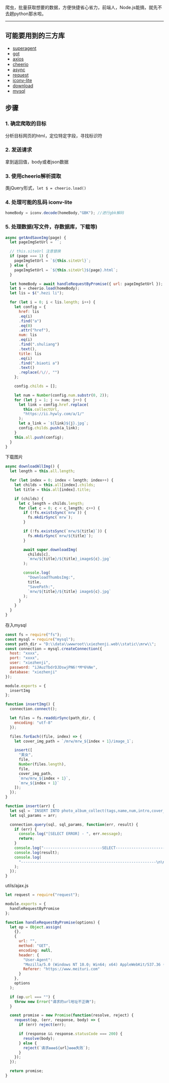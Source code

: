爬虫，批量获取想要的数据，方便快捷省心省力，前端人，Node.js能搞，就先不去趟python那水啦。

---

## 可能要用到的三方库

- [superagent](https://www.npmjs.com/package/superagent)
- [got](https://www.npmjs.com/package/got)
- [axios]()
- [cheerio](https://www.npmjs.com/package/cheerio)
- [async](https://www.npmjs.com/package/async)
- [request](https://www.npmjs.com/package/request)
- [iconv-lite](https://www.npmjs.com/package/iconv-lite)
- [download](https://www.npmjs.com/package/download)
- [mysql](https://www.npmjs.com/package/mysql)



## 步骤

### 1. 确定爬取的目标

分析目标网页的html，定位特定字段，寻找标识符



### 2. 发送请求

拿到返回值，body或者json数据



### 3. 使用cheerio解析提取

类jQuery形式，`let $ = cheerio.load()`



### 4. 处理可能的乱码 iconv-lite

```javascript
homeBody = iconv.decode(homeBody,"GBK"); //进行gbk解码
```



### 5. 处理数据(写文件，存数据库，下载等)

```javascript
async getAndSaveImg(page) {
  let pageImgSetUrl = ``;

  // this.siteUrl 注意替换
  if (page === 1) {
    pageImgSetUrl = `${this.siteUrl}`;
  } else {
    pageImgSetUrl = `${this.siteUrl}${page}.html`;
  }

  let homeBody = await handleRequestByPromise({ url: pageImgSetUrl });
  let $ = cheerio.load(homeBody);
  let lis = $(".hezi li");

  for (let i = 0; i < lis.length; i++) {
    let config = {
      href: lis
      .eq(i)
      .find("a")
      .eq(0)
      .attr("href"),
      num: lis
      .eq(i)
      .find(".shuliang")
      .text(),
      title: lis
      .eq(i)
      .find(".biaoti a")
      .text()
      .replace(/\//, "")
    };

    config.childs = [];

    let num = Number(config.num.substr(0, 2));
    for (let j = 1; j <= num; j++) {
      let link = config.href.replace(
        this.collectUrl,
        "https://ii.hywly.com/a/1/"
      );
      let a_link = `${link}${j}.jpg`;
      config.childs.push(a_link);
    }
    this.all.push(config);
  }
}
```

下载图片

```javascript
async downloadAllImg() {
  let length = this.all.length;

  for (let index = 0; index < length; index++) {
    let childs = this.all[index].childs;
    let title = this.all[index].title;

    if (childs) {
      let c_length = childs.length;
      for (let c = 0; c < c_length; c++) {
        if (!fs.existsSync(`mrw`)) {
          fs.mkdirSync(`mrw`);
        }

        if (!fs.existsSync(`mrw/${title}`)) {
          fs.mkdirSync(`mrw/${title}`);
        }

        await super.downloadImg(
          childs[c],
          `mrw/${title}/${title}_image${c}.jpg`
        );

        console.log(
          "DownloadThumbsImg:",
          title,
          "SavePath:",
          `mrw/${title}/${title} image${c}.jpg`
        );
      }
    }
  }
}
```

存入mysql

```javascript
const fs = require("fs");
const mysql = require("mysql");
const path_dir = "D:\\data\\wwwroot\\xiezhenji.web\\static\\mrw\\";
const connection = mysql.createConnection({
  host: "xxxx",
  port: "xxxx",
  user: "xiezhenji",
  password: "iJAuzTbdrDJDswjPN6!*M*6%Ne",
  database: "xiezhenji"
});

module.exports = {
  insertImg
};

function insertImg() {
  connection.connect();

  let files = fs.readdirSync(path_dir, {
    encoding: "utf-8"
  });

  files.forEach((file, index) => {
    let cover_img_path = `/mrw/mrw_${index + 1}/image_1`;

    insert([
      "美女",
      file,
      Number(files.length),
      file,
      cover_img_path,
      `mrw/mrw_${index + 1}`,
      `mrw_${index + 1}`
    ]);
  });
}

function insert(arr) {
  let sql = `INSERT INTO photo_album_collect(tags,name,num,intro,cover_img,dir,new_name) VALUES(?,?,?,?,?,?,?)`;
  let sql_params = arr;

  connection.query(sql, sql_params, function(err, result) {
    if (err) {
      console.log("[SELECT ERROR] - ", err.message);
      return;
    }
    console.log("--------------------------SELECT----------------------------");
    console.log(result);
    console.log(
      "------------------------------------------------------------\n\n"
    );
  });
}
```

utils/ajax.js

```javascript
let request = require("request");

module.exports = {
  handleRequestByPromise
};

function handleRequestByPromise(options) {
  let op = Object.assign(
    {},
    {
      url: "",
      method: "GET",
      encoding: null,
      header: {
        "User-Agent":
        "Mozilla/5.0 (Windows NT 10.0; Win64; x64) AppleWebKit/537.36 (KHTML, like Gecko) Chrome/71.0.3578.98 Safari/537.36",
        Referer: "https://www.meituri.com"
      }
    },
    options
  );

  if (op.url === "") {
    throw new Error("请求的url地址不正确");
  }

  const promise = new Promise(function(resolve, reject) {
    request(op, (err, response, body) => {
      if (err) reject(err);

      if (response && response.statusCode === 200) {
        resolve(body);
      } else {
        reject(`请求✿✿✿${url}✿✿✿失败`);
      }
    });
  });

  return promise;
}
```





